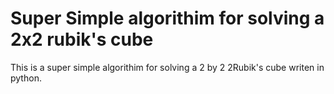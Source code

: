# Super Simple algorithim for solving a 2x2 rubik's cube

This is a super simple algorithim for solving a 2 by 2 2Rubik's cube writen in python.
